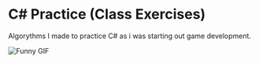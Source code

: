 # C# Practice (Class Exercises)
Algorythms I made to practice C# as i was starting out game development.

![Funny GIF](https://media4.giphy.com/media/v1.Y2lkPTc5MGI3NjExNzA0M2F3bHIyY2oyaHBhcDUycXVnaHhtZXFucTExdmJkdXVyNXJzbiZlcD12MV9pbnRlcm5hbF9naWZfYnlfaWQmY3Q9Zw/11JTxkrmq4bGE0/giphy.webp)
